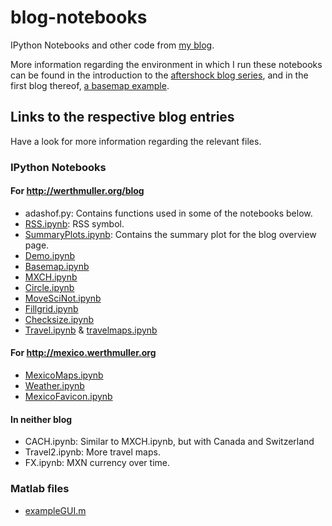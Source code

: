 # blog-notebooks

IPython Notebooks and other code from [my blog](http://werthmuller.org/blog).

More information regarding the environment in which I run these notebooks can
be found in the introduction to the
[aftershock blog series](http://werthmuller.org/blog/2014/aftershock), and
in the first blog thereof,
[a basemap example](http://werthmuller.org/blog/2014/basemap).

## Links to the respective blog entries
Have a look for more information regarding the relevant files.

### IPython Notebooks

#### For <http://werthmuller.org/blog>

- adashof.py: Contains functions used in some of the notebooks below.
- [RSS.ipynb](http://werthmuller.org/blog): RSS symbol.
- [SummaryPlots.ipynb](http://werthmuller.org/blog): Contains the summary plot for the blog overview page.
- [Demo.ipynb](http://werthmuller.org/blog/2014/how-built)
- [Basemap.ipynb](http://werthmuller.org/blog/2014/basemap)
- [MXCH.ipynb](http://werthmuller.org/blog/2014/basemap)
- [Circle.ipynb](http://werthmuller.org/blog/2014/circle)
- [MoveSciNot.ipynb](http://werthmuller.org/blog/2014/move-scientific-notation)
- [Fillgrid.ipynb](http://werthmuller.org/blog/2014/fillgrid)
- [Checksize.ipynb](http://werthmuller.org/blog/2014/checksize)
- [Travel.ipynb](http://werthmuller.org/blog/2015/travelmap) & [travelmaps.ipynb](http://werthmuller.org/blog/2015/travelmap)

#### For <http://mexico.werthmuller.org>
- [MexicoMaps.ipynb](http://mexico.werthmuller.org/besucherreisen)
- [Weather.ipynb](http://mexico.werthmuller.org/landleute/wetter)
- [MexicoFavicon.ipynb](http://mexico.werthmuller.org)

#### In neither blog

- CACH.ipynb: Similar to MXCH.ipynb, but with Canada and Switzerland
- Travel2.ipynb: More travel maps.
- FX.ipynb: MXN currency over time.

### Matlab files

- [exampleGUI.m](http://werthmuller.org/blog/2014/matlab-gui-example)

